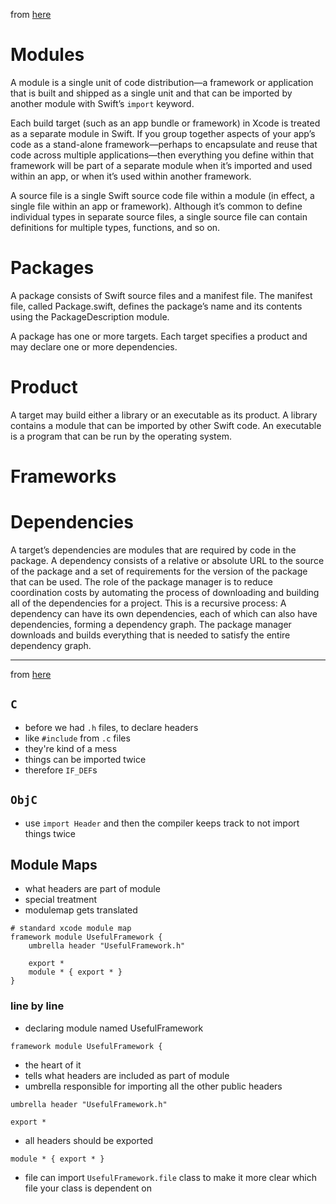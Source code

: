 from [here](https://swift.org/package-manager)

# Modules

A module is a single unit of code distribution—a framework or application that
is built and shipped as a single unit and that can be imported by another
module with Swift’s `import` keyword.

Each build target (such as an app bundle or framework) in Xcode is treated as a
separate module in Swift. If you group together aspects of your app’s code as a
stand-alone framework—perhaps to encapsulate and reuse that code across
multiple applications—then everything you define within that framework will be
part of a separate module when it’s imported and used within an app, or when
it’s used within another framework.

A source file is a single Swift source code file within a module (in effect, a
single file within an app or framework). Although it’s common to define
individual types in separate source files, a single source file can contain
definitions for multiple types, functions, and so on.

# Packages

A package consists of Swift source files and a manifest file. The manifest
file, called Package.swift, defines the package’s name and its contents using
the PackageDescription module.

A package has one or more targets. Each target specifies a product and may
declare one or more dependencies.

# Product

A target may build either a library or an executable as its product. A library
contains a module that can be imported by other Swift code. An executable is a
program that can be run by the operating system.

# Frameworks

# Dependencies

A target’s dependencies are modules that are required by code in the package. A
dependency consists of a relative or absolute URL to the source of the package
and a set of requirements for the version of the package that can be used. The
role of the package manager is to reduce coordination costs by automating the
process of downloading and building all of the dependencies for a project. This
is a recursive process: A dependency can have its own dependencies, each of
which can also have dependencies, forming a dependency graph. The package
manager downloads and builds everything that is needed to satisfy the entire
dependency graph.

---

from [here](https://www.youtube.com/watch?v=o3HG0Z3yc5c)

## `C`
* before we had `.h` files, to declare headers
* like `#include` from `.c` files
* they're kind of a mess
* things can be imported twice
* therefore `IF_DEF`s

## `ObjC`
* use `import Header` and then the compiler keeps track to not import things twice

## Module Maps
* what headers are part of module
* special treatment
* modulemap gets translated

```
# standard xcode module map
framework module UsefulFramework {
    umbrella header "UsefulFramework.h"

    export *
    module * { export * }
}
```

### line by line

* declaring module named UsefulFramework
```
framework module UsefulFramework {
```

* the heart of it
* tells what headers are included as part of module
* umbrella responsible for importing all the other public headers
```
umbrella header "UsefulFramework.h"
```

```
export *
```
* all headers should be exported

```
module * { export * }
```
* file can import `UsefulFramework.file` class to make it more clear which file your class is dependent on